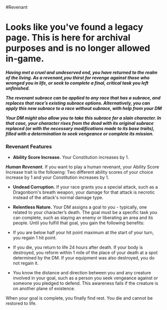 #Revenant
# Looks like you've found a legacy page. This is here for archival purposes and is no longer allowed in-game.

***Having met a cruel and undeserved end, you have returned to the realm of the living. As a revenant,you thirst for revenge against those who wronged you in life, or seek to complete a final, critical task you left unfinished.***

***The revenant subrace can be applied to any race that has a subrace, and replaces that race’s existing subrace options. Alternatively, you can apply this new subrace to a race without subrace, with help from your DM***

***Your DM might also allow you to take this subrace for a slain character. In that case, your character rises from the dead with its original subrace replaced (or with the necessary modifications made to its base traits), filled with a determination to seek vengeance or complete its mission.***

### Revenant Features
- **Ability Score Increase.** Your Constitution increases by 1.

***Human Revenant.*** If you want to play a human revenant, your Ability Score Increase trait is the following: Two different ability scores of your choice increase by 1 and your Constitution increases by 1.

- **Undead Corruption.** If your race grants you a special attack, such as a Dragonborn's breath weapon, your damage for that attack is necrotic instead of the attack's normal damage type.

- **Relentless Nature.** Your DM assigns a goal to you - typically, one related to your character’s death. The goal must be a specific task you can complete, such as slaying an enemy or liberating an area and its people. Until you fulfill that goal, you gain the following benefits:

- If you are below half your hit point maximum at the start of your turn, you regain 1 hit point.

- If you die, you return to life 24 hours after death. If your body is destroyed, you reform within 1 mile of the place of your death at a spot determined by the DM. If your equipment was also destroyed, you do not regain it. 

- You know the distance and direction between you and any creature involved in your goal, such as a person you seek vengeance against or someone you pledged to defend. This awareness fails if the creature is on another plane of existence.

When your goal is complete, you finally find rest. You die and cannot be restored to life.